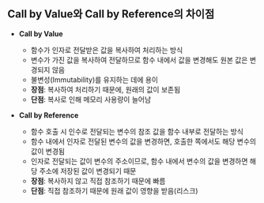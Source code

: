 ## Call by Value와 Call by Reference의 차이점

- **Call by Value**
    - 함수가 인자로 전달받은 값을 복사하여 처리하는 방식
    - 변수가 가진 값을 복사하여 전달하므로 함수 내에서 값을 변경해도 원본 값은 변경되지 않음
    - 불변성(Immutability)를 유지하는 데에 용이
    - **장점**: 복사하여 처리하기 때문에, 원래의 값이 보존됨
    - **단점**: 복사로 인해 메모리 사용량이 늘어남


- **Call by Reference**
    - 함수 호출 시 인수로 전달되는 변수의 참조 값을 함수 내부로 전달하는 방식
    - 함수 내에서 인자로 전달된 변수의 값을 변경하면, 호출한 쪽에서도 해당 변수의 값이 변경됨
    - 인자로 전달되는 값이 변수의 주소이므로, 함수 내에서 변수의 값을 변경하면 해당 주소에 저장된 값이 변경되기 때문
    - **장점**: 복사하지 않고 직접 참조하기 때문에 빠름
    - **단점**: 직접 참조하기 때문에 원래 값이 영향을 받음(리스크)